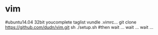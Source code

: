 # vim
#ubuntu14.04 32bit youcomplete taglist vundle .vimrc...
git clone https://github.com/dudn/vim.git
sh ./setup.sh
#then wait ... wait ... wait ...
